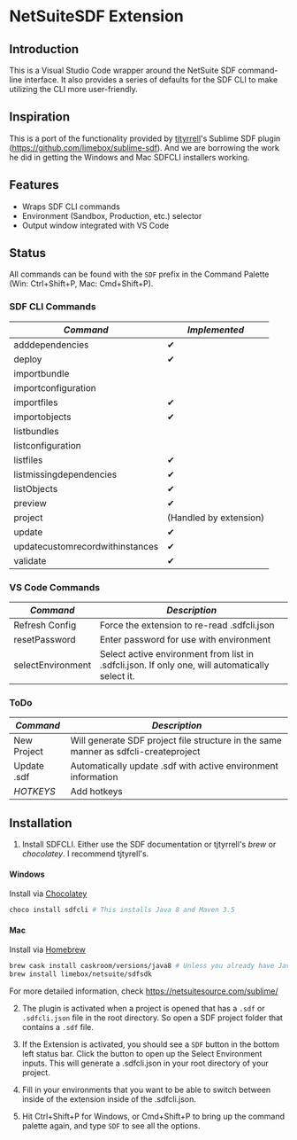 # NetSuiteSDF Extension

## Introduction
This is a Visual Studio Code wrapper around the NetSuite SDF command-line interface. It also provides a series of defaults for the SDF CLI to make utilizing the CLI more user-friendly.

## Inspiration

This is a port of the functionality provided by [tjtyrrell](https://github.com/tjtyrrell)'s Sublime SDF plugin (<https://github.com/limebox/sublime-sdf>). And we are borrowing the work he did in getting the Windows and Mac SDFCLI installers working.

## Features

* Wraps SDF CLI commands
* Environment (Sandbox, Production, etc.) selector
* Output window integrated with VS Code

## Status

All commands can be found with the `SDF` prefix in the Command Palette (Win: Ctrl+Shift+P, Mac: Cmd+Shift+P).

### SDF CLI Commands

| *Command* 		|	 *Implemented* 	|
|-----------		|---------------	|
| adddependencies  	|  ✔             	|
| deploy          	|  ✔             	|
| importbundle      |              	|
| importconfiguration      |              	|
| importfiles       |  ✔            	|
| importobjects     |  ✔            	|
| listbundles       |              	|
| listconfiguration       |              	|
| listfiles         |  ✔            	|
| listmissingdependencies     |  ✔            	|
| listObjects      |  ✔            	|
| preview      |  ✔            	|
| project      |  (Handled by extension)            	|
| update      |  ✔            	|
| updatecustomrecordwithinstances      |  ✔            	|
| validate      |  ✔            	|

### VS Code Commands

| *Command* 		|	 *Description* 	|
|-----------		|---------------	|
| Refresh Config  	|  Force the extension to re-read .sdfcli.json             	|
| resetPassword          	|  Enter password for use with environment            	|
| selectEnvironment      |   Select active environment from list in .sdfcli.json. If only one, will automatically select it.         	|

### ToDo

| *Command* 		|	 *Description* 	|
|-----------		|---------------	|
| New Project  	|  Will generate SDF project file structure in the same manner as sdfcli-createproject             	|
| Update .sdf  	|  Automatically update .sdf with active environment information             	|
| *HOTKEYS*         	|  Add hotkeys           	|

## Installation

1. Install SDFCLI. Either use the SDF documentation or tjtyrrell's *brew* or *chocolatey*. I recommend tjtyrell's.

#### Windows
Install via [Chocolatey](https://chocolatey.org)
```bash
choco install sdfcli # This installs Java 8 and Maven 3.5
```

#### Mac
Install via [Homebrew](https://brew.sh)
```bash
brew cask install caskroom/versions/java8 # Unless you already have Java 8 installed.
brew install limebox/netsuite/sdfsdk
```

For more detailed information, check <https://netsuitesource.com/sublime/>

2. The plugin is activated when a project is opened that has a `.sdf` or `.sdfcli.json` file in the root directory. So open a SDF project folder that contains a `.sdf` file.


3. If the Extension is activated, you should see a `SDF` button in the bottom left status bar. Click the button to open up the Select Environment inputs. This will generate a .sdfcli.json in your root directory of your project.

4. Fill in your environments that you want to be able to switch between inside of the extension inside of the .sdfcli.json.

5. Hit Ctrl+Shift+P for Windows, or Cmd+Shift+P to bring up the command palette again, and type `SDF` to see all the options.
